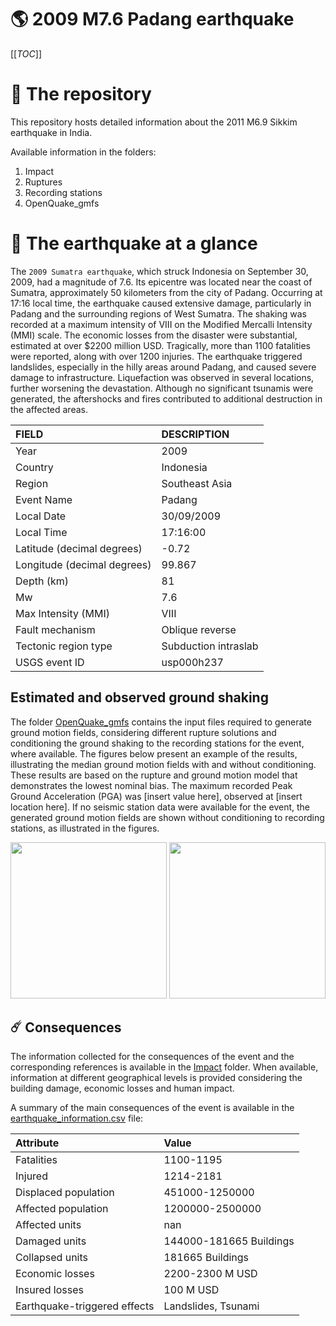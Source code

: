 # 🌎 2009 M7.6 Padang  earthquake
[[_TOC_]]

# 📂 The repository

This repository hosts detailed information about the 2011 M6.9 Sikkim earthquake in India.

Available information in the folders:

1. Impact
2. Ruptures
3. Recording stations
4. OpenQuake_gmfs


# 🚀 The earthquake at a glance 

The `2009 Sumatra earthquake`, which struck Indonesia on September 30, 2009, had a magnitude of 7.6. Its epicentre was located near the coast of Sumatra, approximately 50 kilometers from the city of Padang. Occurring at 17:16 local time, the earthquake caused extensive damage, particularly in Padang and the surrounding regions of West Sumatra. The shaking was recorded at a maximum intensity of VIII on the Modified Mercalli Intensity (MMI) scale. The economic losses from the disaster were substantial, estimated at over $2200 million USD. Tragically, more than 1100 fatalities were reported, along with over 1200 injuries. The earthquake triggered landslides, especially in the hilly areas around Padang, and caused severe damage to infrastructure. Liquefaction was observed in several locations, further worsening the devastation. Although no significant tsunamis were generated, the aftershocks and fires contributed to additional destruction in the affected areas.

| FIELD | DESCRIPTION |
|:-------|:-------------|
| Year | 2009 |
| Country | Indonesia |
| Region | Southeast Asia |
| Event Name | Padang  |
| Local Date | 30/09/2009 |
| Local Time | 17:16:00 |
| Latitude (decimal degrees) | -0.72 |
| Longitude (decimal degrees) | 99.867 |
| Depth (km) | 81 |
| Mw | 7.6 |
| Max Intensity (MMI) | VIII |
| Fault mechanism | Oblique reverse |
| Tectonic region type | Subduction intraslab  |
| USGS event ID | usp000h237 |

## Estimated and observed ground shaking

The folder [OpenQuake_gmfs](./OpenQuake_gmfs/) contains the input files required to generate ground motion fields, considering different rupture solutions and conditioning the ground shaking to the recording stations for the event, where available. The figures below present an example of the results, illustrating the median ground motion fields with and without conditioning. These results are based on the rupture and ground motion model that demonstrates the lowest nominal bias. The maximum recorded Peak Ground Acceleration (PGA) was [insert value here], observed at [insert location here]. If no seismic station data were available for the event, the generated ground motion fields are shown without conditioning to recording stations, as illustrated in the figures.

<img src="./OpenQuake_gmfs/median_gmf_stations_none.png" height="250">
<img src="./OpenQuake_gmfs/median_gmf_stations_all.png" height="250">

## ☄️ Consequences

The information collected for the consequences of the event and the corresponding references is available in the [Impact](./Impact) folder. When available, information at different geographical levels is provided considering the building damage, economic losses and human impact.

A summary of the main consequences of the event is available in the [earthquake_information.csv](./earthquake_information.csv) file:

| Attribute | Value |
|:-------|:-------------|
| Fatalities | 1100-1195 |
| Injured | 1214-2181 |
| Displaced population | 451000-1250000 |
| Affected population | 1200000-2500000 |
| Affected units | nan |
| Damaged units | 144000-181665 Buildings |
| Collapsed units | 181665 Buildings |
| Economic losses | 2200-2300 M USD |
| Insured losses | 100 M USD |
| Earthquake-triggered effects | Landslides, Tsunami |